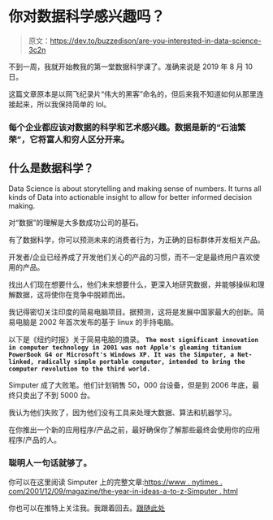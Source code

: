 # 你对数据科学感兴趣吗？

> 原文：<https://dev.to/buzzedison/are-you-interested-in-data-science-3c2n>

不到一周，我就开始教我的第一堂数据科学课了。准确来说是 2019 年 8 月 10 日。

这篇文章原本是以网飞纪录片“伟大的黑客”命名的，但后来我不知道如何从那里连接起来，所以我保持简单的 lol。

### 每个企业都应该对数据的科学和艺术感兴趣。数据是新的“石油繁荣”，它将富人和穷人区分开来。

## 什么是数据科学？

Data Science is about storytelling and making sense of numbers. It turns all kinds of Data into actionable insight to allow for better informed decision making.

对“数据”的理解是大多数成功公司的基石。

有了数据科学，你可以预测未来的消费者行为，为正确的目标群体开发相关产品。

开发者/企业已经养成了开发他们关心的产品的习惯，而不一定是最终用户喜欢使用的产品。

找出人们现在想要什么，他们未来想要什么，更深入地研究数据，并能够操纵和理解数据，这将使你在竞争中脱颖而出。

我记得密切关注印度的简易电脑项目。据预测，这将是发展中国家最大的创新。简易电脑是 2002 年首次发布的基于 linux 的手持电脑。

以下是《纽约时报》关于简易电脑的摘录。
**`The most significant innovation in computer technology in 2001 was not Apple's gleaming titanium PowerBook G4 or Microsoft's Windows XP. It was the Simputer, a Net-linked, radically simple portable computer, intended to bring the computer revolution to the third world.`**

Simputer 成了大败笔。他们计划销售 50，000 台设备，但是到 2006 年底，最终只卖出了不到 5000 台。

我认为他们失败了，因为他们没有工具来处理大数据、算法和机器学习。

在你推出一个新的应用程序/产品之前，最好确保你了解那些最终会使用你的应用程序/产品的人。

### 聪明人一句话就够了。

你可以在这里阅读 Simputer 上的完整文章:[https://www . nytimes . com/2001/12/09/magazine/the-year-in-ideas-a-to-z-Simputer . html](https://www.nytimes.com/2001/12/09/magazine/the-year-in-ideas-a-to-z-simputer.html)

你也可以在推特上关注我。我跟着回去。[跟随此处](http://www.twitter.com/buzzedison)